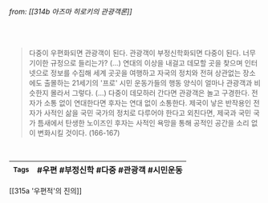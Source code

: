 
###### from: [[314b 아즈마 히로키의 관광객론]]

<br/>

>다중이 우편화되면 관광객이 된다. 관광객이 부정신학화되면 다중이 된다. 너무 기이한 규정으로 들리는가? (...) 연대의 이상을 내걸고 데모할 곳을 찾으며 인터넷으로 정보를 수집해 세계 곳곳을 여행하고 자국의 정치와 전혀 상관없는 장소에도 출몰하는 21세기의 '프로' 시민 운동가들의 행동 양식이 얼마나 관광객과 비슷한지 몰라서 그렇다. (...) 다중이 데모하러 간다면 관광객은 놀고 구경한다. 전자가 소통 없이 연대한다면 후자는 연대 없이 소통한다. 제국이 낳은 반작용인 전자가 사적인 삶을 국민 국가의 정치로 다루어야 한다고 외친다면, 제국과 국민 국가 틈새에서 탄생한 노이즈인 후자는 사적인 욕망을 통해 공적인 공간을 소리 없이 변화시킬 것이다. (166-167)
 

<br/>

| <small> Tags </small> | #우편 #부정신학 #다중 #관광객 #시민운동  |
| --- | --- |

[[315a '우편적'의 진의]]